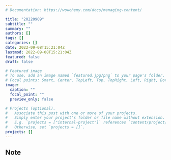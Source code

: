 ```yaml
---
# Documentation: https://wowchemy.com/docs/managing-content/

title: "20220909"
subtitle: ""
summary: ""
authors: []
tags: []
categories: []
date: 2022-09-08T15:21:04Z
lastmod: 2022-09-08T15:21:04Z
featured: false
draft: false

# Featured image
# To use, add an image named `featured.jpg/png` to your page's folder.
# Focal points: Smart, Center, TopLeft, Top, TopRight, Left, Right, BottomLeft, Bottom, BottomRight.
image:
  caption: ""
  focal_point: ""
  preview_only: false

# Projects (optional).
#   Associate this post with one or more of your projects.
#   Simply enter your project's folder or file name without extension.
#   E.g. `projects = ["internal-project"]` references `content/project/deep-learning/index.md`.
#   Otherwise, set `projects = []`.
projects: []
---
```


## Note

